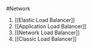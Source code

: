 #Network 
1. [[Elastic Load Balancer]]
2. [[Application Load Balancer]]
3. [[Network Load Balancer]]
4. [[Classic Load Balancer]]